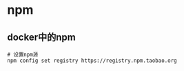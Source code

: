 # npm

## docker中的npm

```shell
# 设置npm源
npm config set registry https://registry.npm.taobao.org
```

